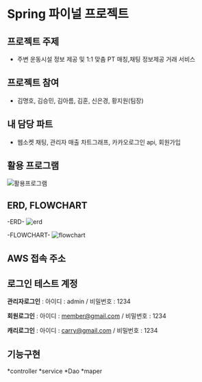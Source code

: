 # Spring 파이널 프로젝트
## 프로젝트 주제
* 주변 운동시설 정보 제공 및 1:1 맞춤 PT 매칭,채팅 정보제공 거래 서비스
## 프로젝트 참여
* 김명호, 김승민, 김아름, 김훈, 신은경, 황지원(팀장)
## 내 담당 파트
* 웹소켓 채팅, 관리자 매출 차트그래프, 카카오로그인 api, 회원가입
## 활용 프로그램
![활용프로그램](https://user-images.githubusercontent.com/84554175/134519405-4d5e0fa0-b395-4991-b9e9-b3a7a3f5cb9f.png)
## ERD, FLOWCHART
-ERD-
![erd](https://user-images.githubusercontent.com/84554175/134519460-bc94310c-301a-49a7-a23f-0c84bd5168ea.png)

-FLOWCHART-
![flowchart](https://user-images.githubusercontent.com/84554175/134519465-4cc5dbcf-5140-4330-af0b-da4ab957dd46.png)

## AWS 접속 주소

## 로그인 테스트 계정
**관리자로그인** : 아이디 : admin / 비밀번호 : 1234

**회원로그인** : 아이디 : member@gmail.com / 비밀번호 : 1234

**캐리로그인** : 아이디 : carry@gmail.com / 비밀번호 : 1234

## 기능구현
*controller
*service
*Dao
*maper
